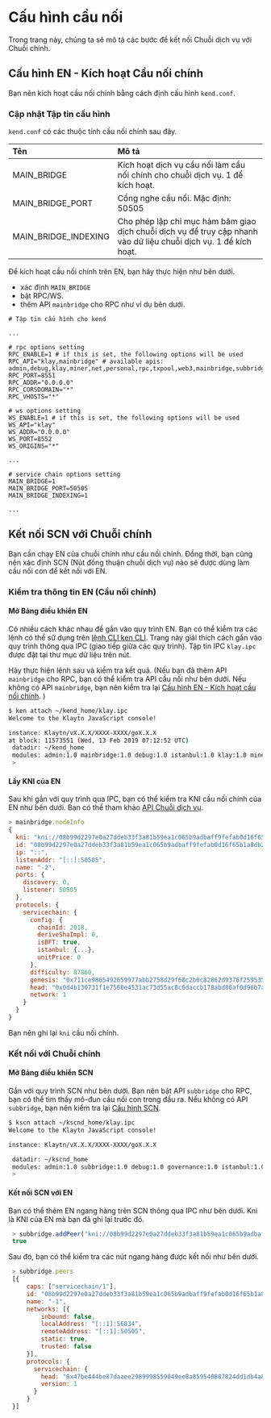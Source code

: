 # Cấu hình cầu nối

Trong trang này, chúng ta sẽ mô tả các bước để kết nối Chuỗi dịch vụ với Chuỗi chính.

## Cấu hình EN - Kích hoạt Cầu nối chính <a id="en-configuration-enable-main-bridge"></a>

Bạn nên kích hoạt cầu nối chính bằng cách định cấu hình `kend.conf`.

### Cập nhật Tập tin cấu hình <a id="update-the-configuration-file"></a>

`kend.conf` có các thuộc tính cầu nối chính sau đây.

| Tên                    | Mô tả                                                                                                             |
|:---------------------- |:----------------------------------------------------------------------------------------------------------------- |
| MAIN_BRIDGE            | Kích hoạt dịch vụ cầu nối làm cầu nối chính cho chuỗi dịch vụ. 1 để kích hoạt.                                    |
| MAIN_BRIDGE_PORT     | Cổng nghe cầu nối. Mặc định: 50505                                                                                |
| MAIN_BRIDGE_INDEXING | Cho phép lập chỉ mục hàm băm giao dịch chuỗi dịch vụ để truy cập nhanh vào dữ liệu chuỗi dịch vụ. 1 để kích hoạt. |

Để kích hoạt cầu nối chính trên EN, bạn hãy thực hiện như bên dưới.

* xác định `MAIN_BRIDGE`
* bật RPC/WS.
* thêm API `mainbridge` cho RPC như ví dụ bên dưới.

```text
# Tập tin cấu hình cho kend

...

# rpc options setting
RPC_ENABLE=1 # if this is set, the following options will be used
RPC_API="klay,mainbridge" # available apis: admin,debug,klay,miner,net,personal,rpc,txpool,web3,mainbridge,subbridge
RPC_PORT=8551
RPC_ADDR="0.0.0.0"
RPC_CORSDOMAIN="*"
RPC_VHOSTS="*"

# ws options setting
WS_ENABLE=1 # if this is set, the following options will be used
WS_API="klay" 
WS_ADDR="0.0.0.0"
WS_PORT=8552
WS_ORIGINS="*"

...

# service chain options setting
MAIN_BRIDGE=1
MAIN_BRIDGE_PORT=50505
MAIN_BRIDGE_INDEXING=1

...
```

## Kết nối SCN với Chuỗi chính <a id="connect-scn-to-the-main-chain"></a>

Bạn cần chạy EN của chuỗi chính như cầu nối chính. Đồng thời, bạn cũng nên xác định SCN (Nút đồng thuận chuỗi dịch vụ) nào sẽ được dùng làm cầu nối con để kết nối với EN.

### Kiểm tra thông tin EN (Cầu nối chính) <a id="check-en-(main-bridge)-information"></a>

#### Mở Bảng điều khiển EN <a id="open-en-console"></a>

Có nhiều cách khác nhau để gắn vào quy trình EN. Bạn có thể kiểm tra các lệnh có thể sử dụng trên [lệnh CLI ken CLI](../../endpoint-node/ken-cli-commands.md). Trang này giải thích cách gắn vào quy trình thông qua IPC (giao tiếp giữa các quy trình). Tập tin IPC `klay.ipc` được đặt tại thư mục dữ liệu trên nút.

Hãy thực hiện lệnh sau và kiểm tra kết quả. (Nếu bạn đã thêm API `mainbridge` cho RPC, bạn có thể kiểm tra API cầu nối như bên dưới. Nếu không có API `mainbridge`, bạn nên kiểm tra lại [Cấu hình EN - Kích hoạt cầu nối chính](#en-configuration-enable-main-bridge). )

```bash
$ ken attach ~/kend_home/klay.ipc
Welcome to the Klaytn JavaScript console!

instance: Klaytn/vX.X.X/XXXX-XXXX/goX.X.X
at block: 11573551 (Wed, 13 Feb 2019 07:12:52 UTC)
 datadir: ~/kend_home
 modules: admin:1.0 mainbridge:1.0 debug:1.0 istanbul:1.0 klay:1.0 miner:1.0 net:1.0 personal:1.0 rpc:1.0 txpool:1.0
 >
```

#### Lấy KNI của EN <a id="get-the-ens-kni"></a>

Sau khi gắn với quy trình qua IPC, bạn có thể kiểm tra KNI cầu nối chính của EN như bên dưới. Bạn có thể tham khảo [API Chuỗi dịch vụ](../../../../dapp/json-rpc/api-references/subbridge.md).

```javascript
> mainbridge.nodeInfo
{
  kni: "kni://08b99d2297e0a27ddeb33f3a81b59ea1c065b9adbaff9fefab0d16f65b1a8db22939a104c24447e9aca521c158922ca912476b544baf48995a382d88886e0a37@[::]:50505?discport=0",
  id: "08b99d2297e0a27ddeb33f3a81b59ea1c065b9adbaff9fefab0d16f65b1a8db22939a104c24447e9aca521c158922ca912476b544baf48995a382d88886e0a37",
  ip: "::",
  listenAddr: "[::]:50505",
  name: "-2",
  ports: {
    discovery: 0,
    listener: 50505
  },
  protocols: {
    servicechain: {
      config: {
        chainId: 2018,
        deriveShaImpl: 0,
        isBFT: true,
        istanbul: {...},
        unitPrice: 0
      },
      difficulty: 87860,
      genesis: "0x711ce9865492659977abb2758d29f68c2b0c82862d9376f25953579f64f95b58",
      head: "0x0d4b130731f1e7560e4531ac73d55ac8c6daccb178abd86af0d96b7aafded7c5",
      network: 1
    }
  }
}
```

Bạn nên ghi lại `kni` cầu nối chính.

### Kết nối với Chuỗi chính <a id="connect-to-the-main-chain"></a>

#### Mở Bảng điều khiển SCN <a id="open-scn-console"></a>

Gắn với quy trình SCN như bên dưới. Bạn nên bật API `subbridge` cho RPC, bạn có thể tìm thấy mô-đun cầu nối con trong đầu ra. Nếu không có API `subbridge`, bạn nên kiểm tra lại [Cấu hình SCN](scn/configuration.md#configuration-of-the-scn).

```bash
$ kscn attach ~/kscnd_home/klay.ipc
Welcome to the Klaytn JavaScript console!

instance: Klaytn/vX.X.X/XXXX-XXXX/goX.X.X

 datadir: ~/kscnd_home
 modules: admin:1.0 subbridge:1.0 debug:1.0 governance:1.0 istanbul:1.0 klay:1.0 miner:1.0 net:1.0 personal:1.0 rpc:1.0 servicechain:1.0 txpool:1.0
 >
```

#### Kết nối SCN với EN <a id="connect-scn-with-en"></a>

Bạn có thể thêm EN ngang hàng trên SCN thông qua IPC như bên dưới. Kni là KNI của EN mà bạn đã ghi lại trước đó.

```javascript
 > subbridge.addPeer("kni://08b99d2297e0a27ddeb33f3a81b59ea1c065b9adbaff9fefab0d16f65b1a8db22939a104c24447e9aca521c158922ca912476b544baf48995a382d88886e0a37@[::]:50505?discport=0")
 true
```

Sau đó, bạn có thể kiểm tra các nút ngang hàng được kết nối như bên dưới.

```javascript
 > subbridge.peers
 [{
     caps: ["servicechain/1"],
     id: "08b99d2297e0a27ddeb33f3a81b59ea1c065b9adbaff9fefab0d16f65b1a8db22939a104c24447e9aca521c158922ca912476b544baf48995a382d88886e0a37",
     name: "-1",
     networks: [{
         inbound: false,
         localAddress: "[::1]:56834",
         remoteAddress: "[::1]:50505",
         static: true,
         trusted: false
     }],
     protocols: {
       servicechain: {
         head: "0x47be444be87daaee2989998559049ee8a859540807824dd1db4a80ea6cb42293",
         version: 1
       }
     }
 }]
```
